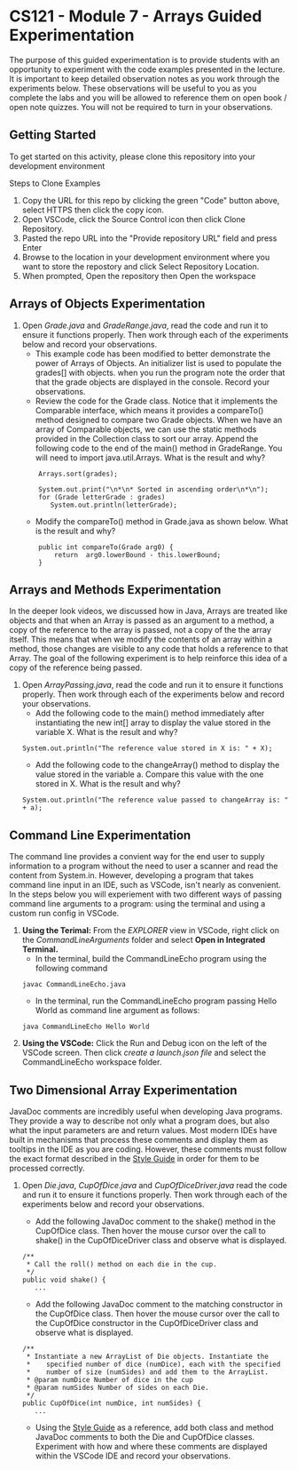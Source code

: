 # CS121 - Module 7 - Arrays Guided Experimentation
The purpose of this guided experimentation is to provide students with an opportunity to experiment with the code examples presented in the lecture. It is important to keep detailed observation notes as you work through the experiments below. These observations will be useful to you as you complete the labs and you will be allowed to reference them on open book / open note quizzes. You will not be required to turn in your observations.
## Getting Started
To get started on this activity, please clone this repository into your development environment  

Steps to Clone Examples
1. Copy the URL for this repo by clicking the green "Code" button above, select HTTPS then click the copy icon.
2. Open VSCode, click the Source Control icon then click Clone Repository.
3. Pasted the repo URL into the "Provide repository URL" field and press Enter
4. Browse to the location in your development environment where you want to store the repostory and click Select Repository Location.
5. When prompted, Open the repository then Open the workspace

## Arrays of Objects Experimentation 
1. Open *Grade.java* and *GradeRange.java*, read the code and run it to ensure it functions properly.  Then work through each of the experiments below and record your observations.
    - This example code has been modified to better demonstrate the power of Arrays of Objects. An initializer list is used to populate the grades[] with objects. when you run the program note the order that that the grade objects are displayed in the console.  Record your observations.
    - Review the code for the Grade class. Notice that it implements the Comparable<Grade> interface, which means it provides a compareTo() method designed to compare two Grade objects. When we have an array of Comparable objects, we can use the static methods provided in the Collection class to sort our array. Append the following code to the end of the main() method in GradeRange. You will need to import java.util.Arrays. What is the result and why?
    ```
        Arrays.sort(grades);
	
        System.out.print("\n*\n* Sorted in ascending order\n*\n");
        for (Grade letterGrade : grades)
           System.out.println(letterGrade);
    ```
    - Modify the compareTo() method in Grade.java as shown below.  What is the result and why?
    ```
        public int compareTo(Grade arg0) {
            return  arg0.lowerBound - this.lowerBound;
        }
    ```
	

## Arrays and Methods Experimentation
In the deeper look videos, we discussed how in Java, Arrays are treated like objects and that when an Array is passed as an argument to a method, a copy of the reference to the array is passed, not a copy of the the array itself. This means that when we modify the contents of an array within a method, those changes are visible to any code that holds a reference to that Array. The goal of the following experiment is to help reinforce this idea of a copy of the reference being passed.
1. Open *ArrayPassing.java*, read the code and run it to ensure it functions properly. Then work through each of the experiments below and record your observations.
    - Add the following code to the main() method immediately after instantiating the new int[] array to display the value stored in the variable X.   What is the result and why?
    ```
	System.out.println("The reference value stored in X is: " + X);
    ```
    - Add the following code to the changeArray() method to display the value stored in the variable a. Compare this value with the one stored in X.  What is the result and why?
    ```
	System.out.println("The reference value passed to changeArray is: " + a);
   ```
## Command Line Experimentation
The command line provides a convient way for the end user to supply information to a program without the need to user a scanner and read the content from System.in.  However, developing a program that takes command line input in an IDE, such as VSCode, isn't nearly as convenient.  In the steps below you will experiement with two different ways of passing command line arguments to a program: using the terminal and using a custom run config in VSCode.
1. **Using the Terimal:** From the *EXPLORER* view in VSCode, right click on the *CommandLineArguments* folder and select **Open in Integrated Terminal.** 
    - In the terminal, build the CommandLineEcho program using the following command
    ```
    javac CommandLineEcho.java 
    ```
    - In the terminal, run the CommandLineEcho program passing Hello World as command line argument as follows:
    ```
    java CommandLineEcho Hello World
    ```
1. **Using the VSCode:** Click the Run and Debug icon on the left of the VSCode screen. Then click *create a launch.json file* and select the CommandLineEcho workspace folder.



## Two Dimensional Array Experimentation
JavaDoc comments are incredibly useful when developing Java programs. They provide a way to describe not only what a program does, but also what the input parameters are and return values. Most modern IDEs have built in mechanisms that process these comments and display them as tooltips in the IDE as you are coding. However, these comments must follow the exact format described in the [Style Guide](https://docs.google.com/document/d/1LWbGQBKkApnNAzzgwOSvRM03DmhYWx5yEfecT2WXfjI/edit?usp=sharing) in order for them to be processed correctly.
1. Open *Die.java*, *CupOfDice.java* and *CupOfDiceDriver.java* read the code and run it to ensure it functions properly.  Then work through each of the experiments below and record your observations.
    - Add the following JavaDoc comment to the shake() method in the CupOfDice class.  Then hover the mouse cursor over the call to shake() in the CupOfDiceDriver class and observe what is displayed.
    ```
    /**
     * Call the roll() method on each die in the cup.
     */
    public void shake() {
       ...
    ```
    
    - Add the following JavaDoc comment to the matching constructor in the CupOfDice class.  Then hover the mouse cursor over the call to the CupOfDice constructor in the CupOfDiceDriver class and observe what is displayed.
    ```
    /**
     * Instantiate a new ArrayList of Die objects. Instantiate the
     *    specified number of dice (numDice), each with the specified
     *    number of size (numSides) and add them to the ArrayList.
     * @param numDice Number of dice in the cup
     * @param numSides Number of sides on each Die.
     */
    public CupOfDice(int numDice, int numSides) {
       ...
    ```

    - Using the [Style Guide](https://docs.google.com/document/d/1LWbGQBKkApnNAzzgwOSvRM03DmhYWx5yEfecT2WXfjI/edit?usp=sharing) as a reference, add both class and method JavaDoc comments to both the Die and CupOfDice classes. Experiment with how and where these comments are displayed within the VSCode IDE and record your observations.
